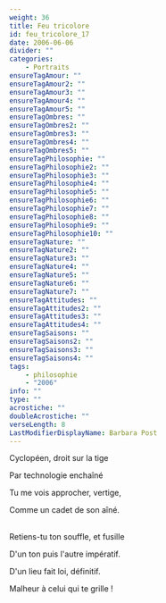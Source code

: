 ```yaml
---
weight: 36
title: Feu tricolore
id: feu_tricolore_17
date: 2006-06-06
divider: ""
categories:
    - Portraits
ensureTagAmour: ""
ensureTagAmour2: ""
ensureTagAmour3: ""
ensureTagAmour4: ""
ensureTagAmour5: ""
ensureTagOmbres: ""
ensureTagOmbres2: ""
ensureTagOmbres3: ""
ensureTagOmbres4: ""
ensureTagOmbres5: ""
ensureTagPhilosophie: ""
ensureTagPhilosophie2: ""
ensureTagPhilosophie3: ""
ensureTagPhilosophie4: ""
ensureTagPhilosophie5: ""
ensureTagPhilosophie6: ""
ensureTagPhilosophie7: ""
ensureTagPhilosophie8: ""
ensureTagPhilosophie9: ""
ensureTagPhilosophie10: ""
ensureTagNature: ""
ensureTagNature2: ""
ensureTagNature3: ""
ensureTagNature4: ""
ensureTagNature5: ""
ensureTagNature6: ""
ensureTagNature7: ""
ensureTagAttitudes: ""
ensureTagAttitudes2: ""
ensureTagAttitudes3: ""
ensureTagAttitudes4: ""
ensureTagSaisons: ""
ensureTagSaisons2: ""
ensureTagSaisons3: ""
ensureTagSaisons4: ""
tags:
    - philosophie
    - "2006"
info: ""
type: ""
acrostiche: ""
doubleAcrostiche: ""
verseLength: 8
LastModifierDisplayName: Barbara Post
---
```

Cyclopéen, droit sur la tige

Par technologie enchaîné

Tu me vois approcher, vertige,

Comme un cadet de son aîné.

 \
Retiens-tu ton souffle, et fusille

D'un ton puis l'autre impératif.

D'un lieu fait loi, définitif.

Malheur à celui qui te grille !
